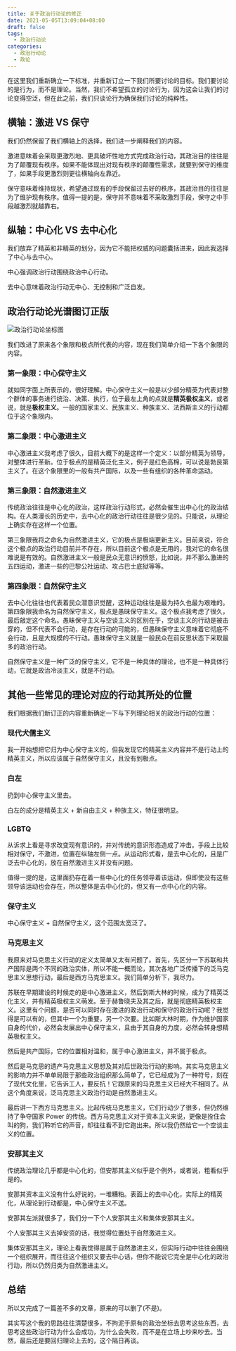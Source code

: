 ```yaml
---
title: 关于政治行动论的修正
date: 2021-05-05T13:09:04+08:00
draft: false
tags:
  - 政治行动论
categories:
  - 政治行动论
  - 政论
---
```


在这里我们重新确立一下标准，并重新订立一下我们所要讨论的目标。我们要讨论的是行为，而不是理论。当然，我们不希望孤立的讨论行为，因为这会让我们的讨论变得空泛，但在此之前，我们只谈论行为确保我们讨论的纯粹性。

## 横轴：激进 VS 保守

我们仍然保留了我们横轴上的选择，我们进一步阐释我们的内容。

激进意味着会采取更激烈地、更具破坏性地方式完成政治行动，其政治目的往往是为了颠覆现有秩序。如果不能体现出对现有秩序的颠覆性需求，就要到保守的维度了，如果手段更激烈则更往横轴向左靠近。

保守意味着维持现状，希望通过现有的手段保留过去好的秩序，其政治目的往往是为了维护现有秩序。值得一提的是，保守并不意味着不采取激烈手段，保守之中手段越激烈就越靠右。

## 纵轴：中心化 VS 去中心化

我们放弃了精英和非精英的划分，因为它不能把权威的问题囊括进来，因此我选择了中心与去中心。

中心强调政治行动围绕政治中心行动。

去中心意味着政治行动无中心、无控制和广泛自发。

## 政治行动论光谱图订正版

![政治行动论坐标图](/post/img/political-behavior-theory-2.png)

我们改进了原来各个象限和极点所代表的内容，现在我们简单介绍一下各个象限的内容。

### 第一象限：中心保守主义

就如同字面上所表示的，很好理解。中心保守主义一般是以少部分精英为代表对整个群体的事务进行统治、决策、执行，位于最左上角的点就是**精英极权主义**，或者说，就是**极权主义**。一般的国家主义、民族主义、种族主义、法西斯主义的行动都位于这个象限内。

### 第二象限：中心激进主义

中心激进主义我考虑了很久，目前大概下的是这样一个定义：以部分精英为领导，对整体进行革新。位于极点的是精英泛化主义，例子是红色高棉，可以说是勃艮第主义了。在这个象限里的一般有共产国际，以及一些有组织的各种革命运动。

### 第三象限：自然激进主义

传统政治往往是中心化的政治，这样政治行动形式，必然会催生出中心化的政治结构。在人类漫长的历史中，去中心化的政治行动往往是很少见的。只能说，从理论上确实存在这样一个位置。

第三象限我将之命名为自然激进主义，它的极点是极端更新主义。目前来说，符合这个极点的政治行动目前并不存在，所以目前这个极点是无用的，我对它的命名很难说是有效的。自然激进主义一般是民众无意识的愤怒，比如说，并不那么激进的五四运动，激进一些的巴黎公社运动、攻占巴士底狱等等。

### 第四象限：自然保守主义

去中心化往往也代表着民众潜意识觉醒，这种运动往往是最为持久也最为艰难的。第四象限我命名为自然保守主义，极点是愚昧保守主义。这个极点我考虑了很久，最后敲定这个命名。愚昧保守主义与空谈主义的区别在于，空谈主义的行动是被击穿的，但不代表不会行动，是存在行动的可能的，但愚昧保守主义意味着它彻底不会行动，且是大规模的不行动。愚昧保守主义就是一般民众在前反思状态下采取最多的政治行动。

自然保守主义是一种广泛的保守主义，它不是一种具体的理论，也不是一种具体行动，它就是政治冷淡主义，就是不行动。

## 其他一些常见的理论对应的行动其所处的位置

我们根据我们新订正的内容重新确定一下与下列理论相关的政治行动的位置：

### 现代犬儒主义

我一开始想把它归为中心保守主义的，但我发现它的精英主义内容并不是行动上的精英主义，所以应该属于自然保守主义，且没有到极点。

### 白左

扔到中心保守主义里去。

白左的成分是精英主义 + 新自由主义 + 种族主义，特征很明显。

### LGBTQ

从诉求上看是寻求改变现有意识的，并对传统的意识形态造成了冲击。手段上比较相对保守，不激进，位置在纵轴左侧一点。从运动形式看，是去中心化的，且是广泛去中心化的，放在自然激进主义并没有问题。

值得一提的是，这里面扔存在着一些中心化的任务领导着该运动，但即使没有这些领导该运动也会存在，所以整体是去中心化的，但又有一点中心化的内容。

### 保守主义

中心保守主义 + 自然保守主义，这个范围太宽泛了。

### 马克思主义

我原来对马克思主义行动的定义太简单又太有问题了。首先，先区分一下苏联和共产国际是两个不同的政治实体，所以不能一概而论，其次各地广泛传播下的泛马克思主义思想行动，最后是西方马克思主义。我们简单分析下，我尽力。

苏联在早期建设的时候走的是中心激进主义，然后到斯大林的时候，成为了精英泛化主义，并有精英极权主义萌发。至于赫鲁晓夫及其之后，就是彻底精英极权主义。这里有个问题，是否可以同时存在激进的政治行动和保守的政治行动呢？我觉得是可以有的，但其中一个为重要，另一个次要。比如斯大林时期，作为维护国家自身的代价，必然会发展出中心保守主义，且由于其自身的力度，必然会转身想精英极权主义。

然后是共产国际，它的位置相对温和，属于中心激进主义，并不属于极点。

然后是马克思的遗产马克思主义思想及其对后世政治行动的影响。其实马克思主义的影响力并不单单局限于那些政治组织那么简单了，它已经成为了一种符号，刻在了现代文化里，它告诉工人，要反抗！它跟原来的马克思主义已经大不相同了。从这个角度来说，泛马克思主义政治行动是自然激进主义。

最后讲一下西方马克思主义。比起传统马克思主义，它们行动少了很多，但仍然维持了争夺国家 Power 的传统。西方马克思主义对于资本主义来说，更像是拴住会叫的狗，我们聆听它的声音，却往往看不到它跑出来。所以我仍然给它一个空谈主义的位置。

### 安那其主义

传统政治理论几乎都是中心化的，但安那其主义似乎是个例外，或者说，粗看似乎是的。

安那其资本主义没有什么好说的，一堆糟粕。表面上的去中心化，实际上的精英化，从理论到行动都是，中心保守主义不送。

安那其左派就很多了，我们分一下个人安那其主义和集体安那其主义。

个人安那其主义去掉安资的话，我觉得位置处于自然激进主义。

集体安那其主义，理论上看我觉得是属于自然激进主义，但实际行动中往往会围绕一个组织展开，而往往这个组织又要去中心话，但你不能说它完全是中心化的政治行动，所以仍然归类为自然激进主义。

## 总结

所以又完成了一篇差不多的文章，原来的可以删了(不是)。

其实写这个我的思路往往清楚很多，不拘泥于原有的政治坐标去思考这些东西，去思考这些政治行动为什么会成功，为什么会失败，而不是在立场上吵来吵去。当然，最后还是要回归理论上去的，这个隔日再谈。
